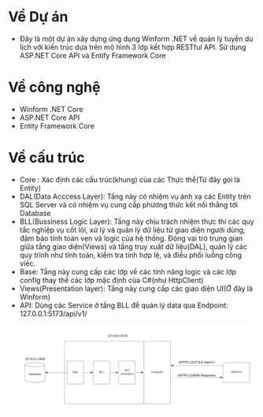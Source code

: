 ﻿# Về Dự án

- Đây là một dự án xây dựng ứng dụng Winform .NET về quản lý tuyến du lịch với kiến trúc dựa trên mô hình 3 lớp kết hợp RESTful API. Sử dụng ASP.NET Core API và Entify Framework Core


# Về công nghệ

- Winform .NET Core
- ASP.NET Core API
- Entity Framework Core


# Về cấu trúc

- Core : Xác định các cấu trúc(khung) của các Thực thể(Từ đây gọi là Entity)
- DAL(Data Acccess Layer): Tầng này có nhiệm vụ ánh xạ các Entity trên SQL Server và có nhiệm vụ cung cấp phương thức kết nối thẳng tới Database
- BLL(Bussiness Logic Layer): Tầng này chịu trách nhiệm thực thi các quy tắc nghiệp vụ cốt lõi, xử lý và quản lý dữ liệu từ giao diện người dùng, đảm bảo tính toàn vẹn và logic của hệ thống. Đóng vai trò trung gian giữa tầng giao diện(Views) và tầng truy xuất dữ liệu(DAL), quản lý các quy trình như tính toán, kiểm tra tính hợp lệ, và điều phối luồng công việc.
- Base: Tầng này cung cấp các lớp về các tính năng logic và các lớp config thay thế các lớp mặc định của C#(như HttpClient)
- Views(Presentation layer): Tầng này cung cấp các giao diện UI(Ở đây là Winform)
- API: Dùng các Service ở tầng BLL để quản lý data qua Endpoint: 127.0.0.1:5173/api/v1/

![Sơ đồ hệ thống](https://github.com/lenhattri/InboundTourism/blob/master/Sodo.png)

